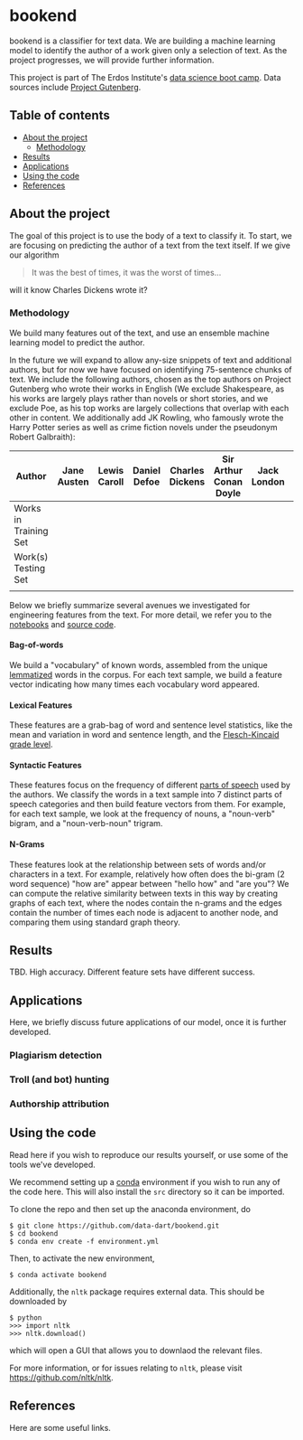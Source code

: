 # bookend

bookend is a classifier for text data. We are building a machine learning model to identify the author of a work given only a selection of text. As the project progresses, we will provide further information.

This project is part of The Erdos Institute's  [data science boot camp](https://www.erdosinstitute.org/code). Data sources include [Project Gutenberg](https://www.gutenberg.org/).

## Table of contents
- [About the project](#about-the-project)
  - [Methodology](#methodology)
- [Results](#results)
- [Applications](#applications)
- [Using the code](#using-the-code)
- [References](#references)

## About the project

The goal of this project is to use the body of a text to classify it. To start, we are focusing on predicting the author of a text from the text itself. If we give our algorithm 
> It was the best of times, it was the worst of times...

will it know Charles Dickens wrote it?

### Methodology

We build many features out of the text, and use an ensemble machine learning model to predict the author.

In the future we will expand to allow any-size snippets of text and additional authors, but for now we have focused on identifying 75-sentence chunks of text. We include the following authors, chosen as the top authors on Project Gutenberg who wrote their works in English (We exclude Shakespeare, as his works are largely plays rather than novels or short stories, and we exclude Poe, as his top works are largely collections that overlap with each other in content. We additionally add JK Rowling, who famously wrote the Harry Potter series as well as crime fiction novels under the pseudonym Robert Galbraith):

| Author                | Jane Austen | Lewis Caroll | Daniel Defoe | Charles Dickens | Sir Arthur Conan Doyle | Jack London | J.K. Rowling | Mary Shelley | Robert Louis Stevenson | H.G. Wells | Oscar Wilde |
|-----------------------|-------------|--------------|--------------|-----------------|------------------------|-------------|--------------|--------------|------------------------|------------|-------------|
| Works in Training Set |             |              |              |                 |                        |             |              |              |                        |            |             |
| Work(s) Testing Set   |             |              |              |                 |                        |             |              |              |                        |            |             |
|                       |             |              |              |                 |                        |             |              |              |                        |            |             |

Below we briefly summarize several avenues we investigated for engineering features from the text. For more detail, we refer you to the [notebooks](https://github.com/data-dart/bookend/tree/master/notebooks) and [source code](https://github.com/data-dart/bookend/tree/master/src).

#### Bag-of-words

We build a "vocabulary" of known words, assembled from the unique [lemmatized](https://en.wikipedia.org/wiki/Lemmatisation) words in the corpus. For each text sample, we build a feature vector indicating how many times each vocabulary word appeared.

#### Lexical Features

These features are a grab-bag of word and sentence level statistics, like the mean and variation in word and sentence length, and the [Flesch-Kincaid grade level](https://en.wikipedia.org/wiki/Flesch%E2%80%93Kincaid_readability_tests#Flesch%E2%80%93Kincaid_grade_level).

#### Syntactic Features

These features focus on the frequency of different [parts of speech](https://en.wikipedia.org/wiki/Part_of_speech) used by the authors. We classify the words in a text sample into 7 distinct parts of speech categories and then build feature vectors from them. For example, for each text sample, we look at the frequency of nouns, a "noun-verb" bigram, and a "noun-verb-noun" trigram.

#### N-Grams

These features look at the relationship between sets of words and/or characters in a text. For example, relatively how often does the bi-gram (2 word sequence) "how are" appear between "hello how" and "are you"? We can compute the relative similarity between texts in this way by creating graphs of each text, where the nodes contain the n-grams and the edges contain the number of times each node is adjacent to another node, and comparing them using standard graph theory.

## Results

TBD. High accuracy. Different feature sets have different success.

## Applications

Here, we briefly discuss future applications of our model, once it is further developed.

### Plagiarism detection

### Troll (and bot) hunting

### Authorship attribution

## Using the code

Read here if you wish to reproduce our results yourself, or use some of the tools we've developed.

We recommend setting up a [conda](https://www.anaconda.com/products/individual) environment if you wish to run any of the code here. This will also install the `src` directory so it can be imported.

To clone the repo and then set up the anaconda environment, do
```
$ git clone https://github.com/data-dart/bookend.git
$ cd bookend
$ conda env create -f environment.yml
```
Then, to activate the new environment,
```
$ conda activate bookend
```

Additionally, the `nltk` package requires external data. This should be downloaded by
```
$ python
>>> import nltk
>>> nltk.download()
```
which will open a GUI that allows you to downlaod the relevant files.

For more information, or for issues relating to `nltk`, please visit https://github.com/nltk/nltk.

## References

Here are some useful links.
